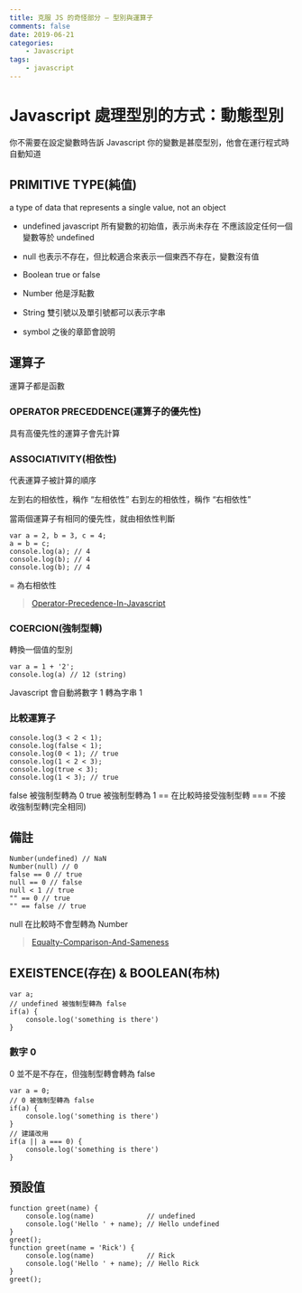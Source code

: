 ```yaml
---
title: 克服 JS 的奇怪部分 — 型別與運算子
comments: false
date: 2019-06-21
categories:
    - Javascript
tags:
    - javascript
---
```


# Javascript 處理型別的方式：動態型別

你不需要在設定變數時告訴 Javascript 你的變數是甚麼型別，他會在運行程式時自動知道

## PRIMITIVE TYPE(純值)

a type of data that represents a single value, not an object

- undefined
javascript 所有變數的初始值，表示尚未存在
不應該設定任何一個變數等於 undefined

- null
也表示不存在，但比較適合來表示一個東西不存在，變數沒有值

- Boolean
true or false

- Number
他是浮點數

- String
雙引號以及單引號都可以表示字串

- symbol
之後的章節會說明

## 運算子
運算子都是函數

### OPERATOR PRECEDDENCE(運算子的優先性)
具有高優先性的運算子會先計算

### ASSOCIATIVITY(相依性)
代表運算子被計算的順序

左到右的相依性，稱作 “左相依性”
右到左的相依性，稱作 “右相依性”

當兩個運算子有相同的優先性，就由相依性判斷
```
var a = 2, b = 3, c = 4;
a = b = c;
console.log(a); // 4
console.log(b); // 4
console.log(b); // 4
```
= 為右相依性

> [Operator-Precedence-In-Javascript](Operator-Precedence-In-Javascript.pdf)

### COERCION(強制型轉)
轉換一個值的型別
```
var a = 1 + '2';
console.log(a) // 12 (string)
```

Javascript 會自動將數字 1 轉為字串 1

### 比較運算子
```
console.log(3 < 2 < 1);
console.log(false < 1);
console.log(0 < 1); // true
console.log(1 < 2 < 3);
console.log(true < 3);
console.log(1 < 3); // true
```

false 被強制型轉為 0
true 被強制型轉為 1
== 在比較時接受強制型轉
=== 不接收強制型轉(完全相同)

## 備註
```
Number(undefined) // NaN
Number(null) // 0
false == 0 // true
null == 0 // false
null < 1 // true
"" == 0 // true
"" == false // true
```
null 在比較時不會型轉為 Number

> [Equalty-Comparison-And-Sameness](Equalty-Comparison-And-Sameness.pdf)

## EXEISTENCE(存在) & BOOLEAN(布林)
```
var a;
// undefined 被強制型轉為 false
if(a) {  
    console.log('something is there')
}
```

### 數字 0
0 並不是不存在，但強制型轉會轉為 false
```
var a = 0;
// 0 被強制型轉為 false
if(a) {
    console.log('something is there')
}
// 建議改用
if(a || a === 0) {
    console.log('something is there')
}
```

## 預設值
```
function greet(name) {
    console.log(name)             // undefined
    console.log('Hello ' + name); // Hello undefined
}
greet();
function greet(name = 'Rick') {
    console.log(name)             // Rick
    console.log('Hello ' + name); // Hello Rick
}
greet();
```
